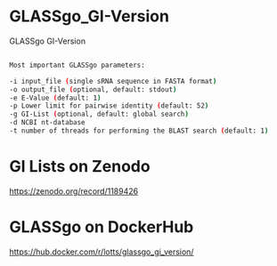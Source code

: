 # GLASSgo_GI-Version
GLASSgo GI-Version

```bash

Most important GLASSgo parameters:

-i input_file (single sRNA sequence in FASTA format)
-o output_file (optional, default: stdout)
-e E-Value (default: 1)
-p Lower limit for pairwise identity (default: 52)
-g GI-List (optional, default: global search)
-d NCBI nt-database
-t number of threads for performing the BLAST search (default: 1)
```


# GI Lists on Zenodo
https://zenodo.org/record/1189426

# GLASSgo on DockerHub
https://hub.docker.com/r/lotts/glassgo_gi_version/
